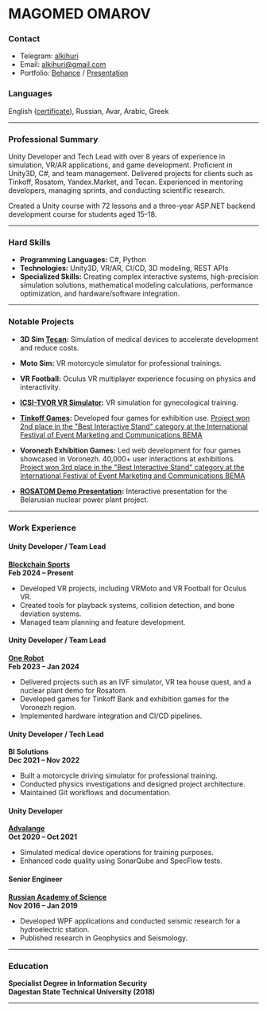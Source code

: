 # **MAGOMED OMAROV**

### **Contact**

- Telegram: [alkihuri](https://t.me/alkihuri)
- Email: [alkihuri@gmail.com](mailto:alkihuri@gmail.com)
- Portfolio: [Behance](https://www.behance.net/alkihuri) / [Presentation](https://www.canva.com/design/DAFXM4sg1js/96Dcw5otovRxzSQTQT9a1g/edit)

### **Languages**

English ([certificate](https://app.smalltalk2.me/cert/cde7ccb8)), Russian, Avar, Arabic, Greek

---

### **Professional Summary**

Unity Developer and Tech Lead with over 8 years of experience in simulation, VR/AR applications, and game development. Proficient in Unity3D, C#, and team management. Delivered projects for clients such as Tinkoff, Rosatom, Yandex.Market, and Tecan. Experienced in mentoring developers, managing sprints, and conducting scientific research.

Created a Unity course with 72 lessons and a three-year ASP.NET backend development course for students aged 15–18.

---

### **Hard Skills**

- **Programming Languages:** C#, Python
- **Technologies:** Unity3D, VR/AR, CI/CD, 3D modeling, REST APIs
- **Specialized Skills:** Creating complex interactive systems, high-precision simulation solutions, mathematical modeling calculations, performance optimization, and hardware/software integration.

---

### **Notable Projects**

- **3D Sim [Tecan](https://advalange.com/clients/tecan/3dsim):** Simulation of medical devices to accelerate development and reduce costs.

- **Moto Sim:** VR motorcycle simulator for professional trainings.

- **VR Football:** Oculus VR multiplayer experience focusing on physics and interactivity.

- **[ICSI-TVOR VR Simulator](https://www.behance.net/gallery/177295841/VR-EMBRYO):** VR simulation for gynecological training.

- **[Tinkoff Games](https://www.behance.net/gallery/184411589/TINKOFF-ACTIVITIES):** Developed four games for exhibition use. [Project won 2nd place in the "Best Interactive Stand" category at the International Festival of Event Marketing and Communications BEMA](https://bemafestival.ru/winners/t-bank-integracziya-v-it-piknik/)

- **Voronezh Exhibition Games:** Led web development for four games showcased in Voronezh. 40,000+ user interactions at exhibitions. [Project won 3rd place in the "Best Interactive Stand" category at the International Festival of Event Marketing and Communications BEMA](https://bemafestival.ru/winners/vystavochnyj-stend-voronezhskoj-oblasti-na-forume-vystavke-rossiya-na-vdnh)

- **[ROSATOM Demo Presentation](https://www.behance.net/gallery/185208741/ROSATOM-Belarusian-Nuclear-Power-Plant-project):** Interactive presentation for the Belarusian nuclear power plant project.

---
 
### **Work Experience**

#### **Unity Developer / Team Lead**

**[Blockchain Sports](https://bcsports.io/)**  
**Feb 2024 – Present**

- Developed VR projects, including VRMoto and VR Football for Oculus VR.
- Created tools for playback systems, collision detection, and bone deviation systems.
- Managed team planning and feature development.

#### **Unity Developer / Team Lead**

**[One Robot](https://onerobot.pro/)**  
**Feb 2023 – Jan 2024**

- Delivered projects such as an IVF simulator, VR tea house quest, and a nuclear plant demo for Rosatom.
- Developed games for Tinkoff Bank and exhibition games for the Voronezh region.
- Implemented hardware integration and CI/CD pipelines.

#### **Unity Developer / Tech Lead**

**BI Solutions**  
**Dec 2021 – Nov 2022**

- Built a motorcycle driving simulator for professional training.
- Conducted physics investigations and designed project architecture.
- Maintained Git workflows and documentation.

#### **Unity Developer**

**[Advalange](https://advalange.com/clients/tecan/3dsim)**  
**Oct 2020 – Oct 2021**

- Simulated medical device operations for training purposes.
- Enhanced code quality using SonarQube and SpecFlow tests.

#### **Senior Engineer**

**[Russian Academy of Science](http://dbgsras.ru/)**  
**Nov 2016 – Jan 2019**

- Developed WPF applications and conducted seismic research for a hydroelectric station.
- Published research in Geophysics and Seismology.

---

### **Education**

**Specialist Degree in Information Security**  
**Dagestan State Technical University (2018)**

---


